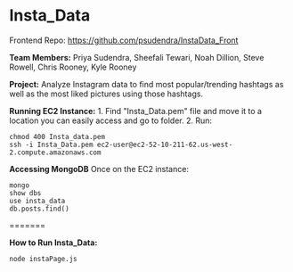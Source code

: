 # Insta_Data
Frontend Repo: https://github.com/psudendra/InstaData_Front

**Team Members:**
    Priya Sudendra,
    Sheefali Tewari,
    Noah Dillion,
    Steve Rowell, 
    Chris Rooney,
    Kyle Rooney

**Project:** Analyze Instagram data to find most popular/trending hashtags as well as the most liked pictures using those hashtags.

**Running EC2 Instance:**
    1. Find "Insta_Data.pem" file and move it to a location you can easily access and go to folder.
    2. Run: 
```
chmod 400 Insta_data.pem
ssh -i Insta_Data.pem ec2-user@ec2-52-10-211-62.us-west-2.compute.amazonaws.com
```

**Accessing MongoDB**
Once on the EC2 instance:
```
mongo
show dbs
use insta_data
db.posts.find()
```

=======

**How to Run Insta_Data:** 

    node instaPage.js

